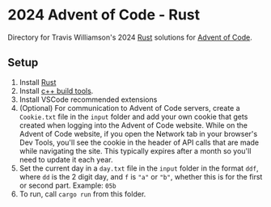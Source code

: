 # 2024 Advent of Code - Rust
Directory for Travis Williamson's 2024 [Rust](https://www.rust-lang.org/) solutions for [Advent of Code](https://adventofcode.com/).

## Setup
1. Install [Rust](https://www.rust-lang.org/tools/install)
1. Install [c++ build tools](https://learn.microsoft.com/en-us/windows/dev-environment/rust/setup#install-visual-studio-recommended-or-the-microsoft-c-build-tools).
1. Install VSCode recommended extensions
1. (Optional) For communication to Advent of Code servers, create a `Cookie.txt` file in the `input` folder and add your own cookie that gets created when logging into the Advent of Code website. While on the Advent of Code website, if you open the Network tab in your browser's Dev Tools, you'll see the cookie in the header of API calls that are made while navigating the site. This typically expires after a month so you'll need to update it each year.
1. Set the current day in a `day.txt` file in the `input` folder in the format `ddf`, where `dd` is the 2 digit day, and `f` is `"a"` or `"b"`, whether this is for the first or second part. Example: `05b`
1. To run, call `cargo run` from this folder.